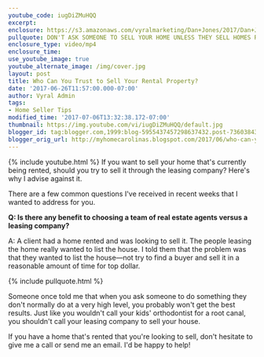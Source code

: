```yaml
---
youtube_code: iugDiZMuHQQ
excerpt:
enclosure: https://s3.amazonaws.com/vyralmarketing/Dan+Jones/2017/Dan+Jones+Home+Selling+Team-+Who+Can+You+Trust+to+Sell+Your+Rental+Property%253F.mp4
pullquote: DON'T ASK SOMEONE TO SELL YOUR HOME UNLESS THEY SELL HOMES REGULARLY AT A HIGH LEVEL.
enclosure_type: video/mp4
enclosure_time:
use_youtube_image: true
youtube_alternate_image: /img/cover.jpg
layout: post
title: Who Can You Trust to Sell Your Rental Property?
date: '2017-06-26T11:57:00.000-07:00'
author: Vyral Admin
tags:
- Home Seller Tips
modified_time: '2017-07-06T13:32:38.172-07:00'
thumbnail: https://img.youtube.com/vi/iugDiZMuHQQ/default.jpg
blogger_id: tag:blogger.com,1999:blog-5955437457298637432.post-7360384362773869799
blogger_orig_url: http://myhomecarolinas.blogspot.com/2017/06/who-can-you-trust-to-sell-your-rental.html
---
```

{% include youtube.html %}
If you want to sell your home that's currently being rented, should you try to sell it through the leasing company? Here's why I advise against it.

There are a few common questions I've received in recent weeks that I wanted to address for you.

**Q: Is there any benefit to choosing a team of real estate agents versus a leasing company?**

A: A client had a home rented and was looking to sell it. The people leasing the home really wanted to list the house. I told them that the problem was that they wanted to list the house—not try to find a buyer and sell it in a reasonable amount of time for top dollar.

{% include pullquote.html %}

Someone once told me that when you ask someone to do something they don't normally do at a very high level, you probably won't get the best results. Just like you wouldn't call your kids' orthodontist for a root canal, you shouldn't call your leasing company to sell your house.

If you have a home that's rented that you're looking to sell, don't hesitate to give me a call or send me an email. I'd be happy to help!
